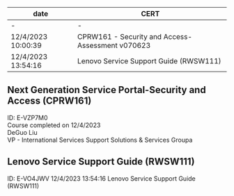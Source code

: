 
|date|CERT|
|-|-|
|-|-|
|12/4/2023 10:00:39|	CPRW161 - Security and Access- Assessment v070623|
|12/4/2023 13:54:16|	Lenovo Service Support Guide (RWSW111)|


## Next Generation Service Portal-Security and Access (CPRW161)
ID: E-VZP7M0
<br>Course completed on 12/4/2023
<br>DeGuo Liu
<br>VP - International Services Support Solutions & Services Groupa

## Lenovo Service Support Guide (RWSW111)
ID: E-VO4JWV
12/4/2023 13:54:16	Lenovo Service Support Guide (RWSW111)









